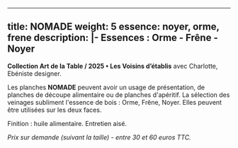 
---
title: NOMADE
weight: 5
essence: noyer, orme, frene
description: |-
  **Essences : Orme - Frêne - Noyer**
---

**Collection Art de la Table / 2025 • Les Voisins d’établis** avec Charlotte, Ebéniste designer.

Les planches **NOMADE** peuvent avoir un usage de présentation, de planches de découpe alimentaire ou de planches d'apéritif.
La sélection des veinages subliment l'essence de bois : Orme, Frêne, Noyer.
Elles peuvent être utilisées sur les deux faces.

Finition : huile alimentaire. Entretien aisé.

*Prix sur demande (suivant la taille) - entre 30 et 60 euros TTC.*
